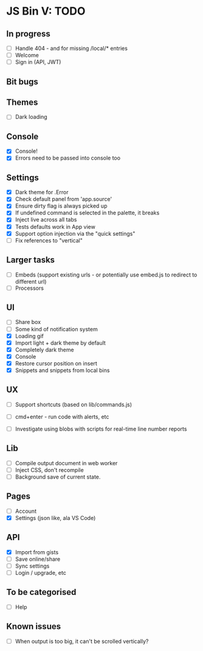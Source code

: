# JS Bin V: TODO

## In progress

- [ ] Handle 404 - and for missing /local/* entries
- [ ] Welcome
- [ ] Sign in (API, JWT)

## Bit bugs


## Themes

- [ ] Dark loading

## Console

- [x] Console!
- [x] Errors need to be passed into console too

## Settings

- [x] Dark theme for .Error
- [x] Check default panel from 'app.source'
- [x] Ensure dirty flag is always picked up
- [x] If undefined command is selected in the palette, it breaks
- [x] Inject live across all tabs
- [x] Tests defaults work in App view
- [x] Support option injection via the "quick settings"
- [ ] Fix references to "vertical"

## Larger tasks

- [ ] Embeds (support existing urls - or potentially use embed.js to redirect to different url)
- [ ] Processors

## UI

- [ ] Share box
- [ ] Some kind of notification system
- [x] Loading gif
- [x] Import light + dark theme by default
- [x] Completely dark theme
- [x] Console
- [x] Restore cursor position on insert
- [x] Snippets and snippets from local bins

## UX

- [ ] Support shortcuts (based on lib/commands.js)
- [ ] cmd+enter - run code with alerts, etc
- [ ] Investigate using blobs with scripts for real-time line number reports


## Lib

- [ ] Compile output document in web worker
- [ ] Inject CSS, don't recompile
- [ ] Background save of current state.

## Pages

- [ ] Account
- [x] Settings (json like, ala VS Code)

## API

- [x] Import from gists
- [ ] Save online/share
- [ ] Sync settings
- [ ] Login / upgrade, etc

## To be categorised

- [ ] Help

## Known issues

- [ ] When output is too big, it can't be scrolled vertically?
